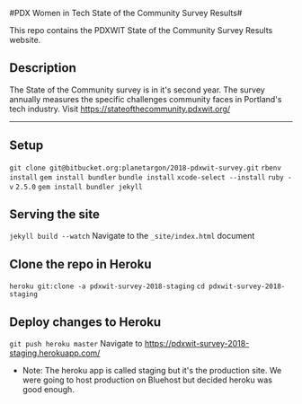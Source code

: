 #PDX Women in Tech State of the Community Survey Results#

This repo contains the PDXWIT State of the Community Survey Results website.

## Description

The State of the Community survey is in it's second year. The survey annually measures the specific challenges community faces in Portland's tech industry.
Visit https://stateofthecommunity.pdxwit.org/

---

## Setup

`git clone git@bitbucket.org:planetargon/2018-pdxwit-survey.git`
`rbenv install`
`gem install bundler`
`bundle install`
`xcode-select --install`
`ruby -v`
`2.5.0`
`gem install bundler jekyll`

## Serving the site

`jekyll build --watch`
Navigate to the `_site/index.html` document

## Clone the repo in Heroku

`heroku git:clone -a pdxwit-survey-2018-staging`
`cd pdxwit-survey-2018-staging`

## Deploy changes to Heroku

`git push heroku master`
Navigate to https://pdxwit-survey-2018-staging.herokuapp.com/
* Note: The heroku app is called staging but it's the production site. We were going to host production on Bluehost but decided heroku was good enough.
